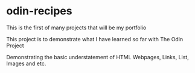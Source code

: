 # odin-recipes

This is the first of many projects that will be my portfolio

This project is to demonstrate what I have learned so far with 
The Odin Project 

Demonstrating the basic understatement of HTML 
Webpages, Links, List, Images and etc. 
